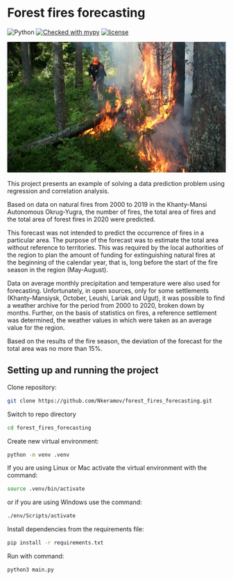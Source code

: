 # Forest fires forecasting

![Python](https://img.shields.io/badge/python-3.11-blue.svg)
[![Checked with mypy](http://www.mypy-lang.org/static/mypy_badge.svg)](https://mypy-lang.org/)
[![license](https://img.shields.io/badge/licence-MIT-green.svg)](https://opensource.org/licenses/MIT)

<div align="center">
    <img src="title.jpg" height="300">
</div>

This project presents an example of solving a data prediction problem using regression and correlation analysis.

Based on data on natural fires from 2000 to 2019 in the Khanty-Mansi Autonomous Okrug-Yugra, the number of fires, the total area of fires and the total area of forest fires in 2020 were predicted.

This forecast was not intended to predict the occurrence of fires in a particular area. The purpose of the forecast was to estimate the total area without reference to territories. This was required by the local authorities of the region to plan the amount of funding for extinguishing natural fires at the beginning of the calendar year, that is, long before the start of the fire season in the region (May-August).

Data on average monthly precipitation and temperature were also used for forecasting. Unfortunately, in open sources, only for some settlements (Khanty-Mansiysk, October, Leushi, Lariak and Ugut), it was possible to find a weather archive for the period from 2000 to 2020, broken down by months. Further, on the basis of statistics on fires, a reference settlement was determined, the weather values in which were taken as an average value for the region.

Based on the results of the fire season, the deviation of the forecast for the total area was no more than 15%.

## Setting up and running the project
Clone repository:
```bash 
git clone https://github.com/Nkeramov/forest_fires_forecasting.git
```
Switch to repo directory
```bash 
cd forest_fires_forecasting
```
Сreate new virtual environment:
```bash 
python -m venv .venv 
```
If you are using Linux or Mac activate the virtual environment with the command:
```bash 
source .venv/bin/activate
```
or if you are using Windows use the command:
```bash 
./env/Scripts/activate
```
Install dependencies from the requirements file:
```bash
pip install -r requirements.txt
```
Run with command:
```bash
python3 main.py

